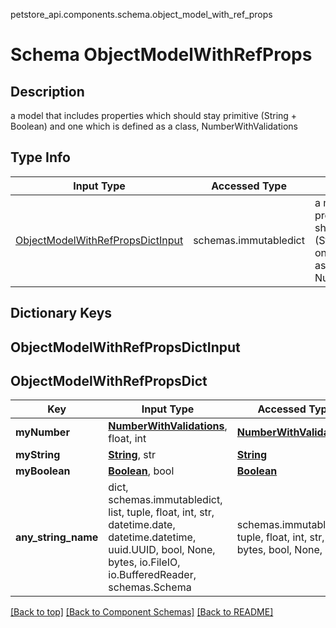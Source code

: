 petstore_api.components.schema.object_model_with_ref_props
# Schema ObjectModelWithRefProps

## Description
a model that includes properties which should stay primitive (String + Boolean) and one which is defined as a class, NumberWithValidations

## Type Info
Input Type | Accessed Type | Description | Notes
------------ | ------------- | ------------- | -------------
[ObjectModelWithRefPropsDictInput](#objectmodelwithrefpropsdictinput) | schemas.immutabledict | a model that includes properties which should stay primitive (String + Boolean) and one which is defined as a class, NumberWithValidations |

## Dictionary Keys
## ObjectModelWithRefPropsDictInput
## ObjectModelWithRefPropsDict

Key | Input Type | Accessed Type | Description | Notes
------------ | ------------- | ------------- | ------------- | -------------
**myNumber** | [**NumberWithValidations**](number_with_validations.md), float, int | [**NumberWithValidations**](number_with_validations.md) |  | [optional]
**myString** | [**String**](string.md), str | [**String**](string.md) |  | [optional]
**myBoolean** | [**Boolean**](boolean.md), bool | [**Boolean**](boolean.md) |  | [optional]
**any_string_name** | dict, schemas.immutabledict, list, tuple, float, int, str, datetime.date, datetime.datetime, uuid.UUID, bool, None, bytes, io.FileIO, io.BufferedReader, schemas.Schema | schemas.immutabledict, tuple, float, int, str, bytes, bool, None, FileIO | any string name can be used but the value must be the correct type | [optional]

[[Back to top]](#top) [[Back to Component Schemas]](../../../README.md#Component-Schemas) [[Back to README]](../../../README.md)
